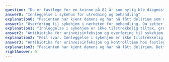 ```yaml
---
question: "Du er fastlege for en kvinne på 82 år som nylig ble diagnostisert med mild demens ved Alzheimers sykdom. Hun bor i omsorgsbolig og får hjelp av hjemmesykepleien til medisiner, men er ellers selvhjulpen og sprek. Da sønnen kom på besøk i dag, var hun oppkavet, gjentok spørsmål om og om igjen og virket innimellom veldig søvnig. Sønnen har ikke sett henne i denne tilstanden tidligere. BT 125/82 mmHg, puls 72/min. CRP 14 mg/L (ref. <5). Urin stix viser utslag på leukocytter og nitritt, ellers negativ. Hva er beste tiltak?"
answer0: "Innleggelse i sykehus for utredning og behandling"
explanation0: "Pasienten har kjent demens og har nå fått delirium som manifesterer seg som somolens. Deliret kan være forårsaket av urinveisinfeksjon, men kan også være forårsaket av annen interkurrent sykdom. Positiv urin stix og asymptomatisk bakteriuri er vanlig hos eldre. Derfor er riktig tiltak er å legge pasienten inn i sykehus for utredning og behandling."
answer1: "Overføring til sykehjem i nærheten for behandling. Du setter inn miljøtiltak, men avventer oppstart av antibiotika til dyrkningssvar på urinen foreligger"
explanation1: "Innleggelse i sykehjem er ikke tilstrekkelig tiltak, grunnet begrenset mulighet for utredning av bakenforliggende årsak til delirium. Behandling for antatt utløsende årsak bør startes så snart man har gjort en grundig kartlegging og undersøkelse med tanke på utløsende årsak."
answer2: "Antibiotika for urinveisinfeksjon og overføring til sykehjem i nærheten for behandling"
explanation2: "Feil svar. Innleggelse i sykehjem er ikke tilstrekkelig tiltak, grunnet begrenset mulighet for utredning av bakenforliggende årsak til delirium."
answer3: "Antibiotika for urinveisinfeksjon og kontrolltime hos fastlegen neste dag"
explanation3: "Pasienten har kjent demens og har nå fått delirium. Dette kan være forårsaket av urinveisinfeksjon, men hun har ingen fokale symptomer på urinveisinfeksjon og funn på urin stix kan også skyldes asymptomatisk bakteriuri. Deliriet kan dermed være forårsaket av annen sykdom, som kan trenge utredning og behandling. Oppstart av antibiotika for urinveisinfeksjon og kontroll hos fastlege er derfor ikke tilstrekkelig tiltak."
rightAnswer: 0
---
```

